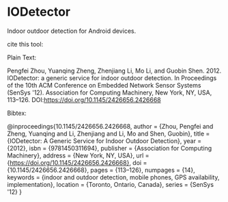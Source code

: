 # IODetector
Indoor outdoor detection for Android devices.
 
cite this tool:

Plain Text:

Pengfei Zhou, Yuanqing Zheng, Zhenjiang Li, Mo Li, and Guobin Shen. 2012. IODetector: a generic service for indoor outdoor detection. In Proceedings of the 10th ACM Conference on Embedded Network Sensor Systems (SenSys '12). Association for Computing Machinery, New York, NY, USA, 113–126. DOI:https://doi.org/10.1145/2426656.2426668


Bibtex:

@inproceedings{10.1145/2426656.2426668,
author = {Zhou, Pengfei and Zheng, Yuanqing and Li, Zhenjiang and Li, Mo and Shen, Guobin},
title = {IODetector: A Generic Service for Indoor Outdoor Detection},
year = {2012},
isbn = {9781450311694},
publisher = {Association for Computing Machinery},
address = {New York, NY, USA},
url = {https://doi.org/10.1145/2426656.2426668},
doi = {10.1145/2426656.2426668},
pages = {113–126},
numpages = {14},
keywords = {indoor and outdoor detection, mobile phones, GPS availability, implementation},
location = {Toronto, Ontario, Canada},
series = {SenSys '12}
}
